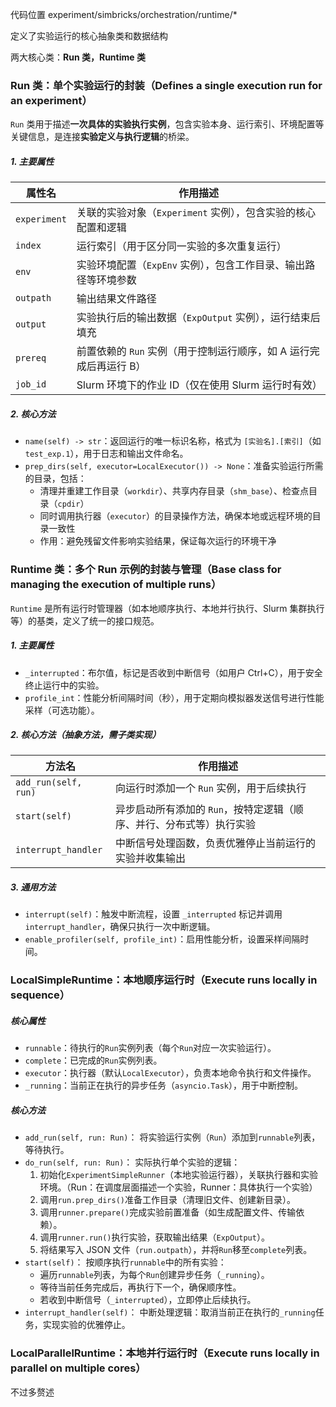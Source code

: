 代码位置 experiment/simbricks/orchestration/runtime/*

定义了实验运行的核心抽象类和数据结构



两大核心类：**Run 类，Runtime 类**



### Run 类：单个实验运行的封装（Defines a single execution run for an experiment）

`Run` 类用于描述**一次具体的实验执行实例**，包含实验本身、运行索引、环境配置等关键信息，是连接**实验定义与执行逻辑**的桥梁。

##### 1. 主要属性

| 属性名       | 作用描述                                                     |
| ------------ | ------------------------------------------------------------ |
| `experiment` | 关联的实验对象（`Experiment` 实例），包含实验的核心配置和逻辑 |
| `index`      | 运行索引（用于区分同一实验的多次重复运行）                   |
| `env`        | 实验环境配置（`ExpEnv` 实例），包含工作目录、输出路径等环境参数 |
| `outpath`    | 输出结果文件路径                                             |
| `output`     | 实验执行后的输出数据（`ExpOutput` 实例），运行结束后填充     |
| `prereq`     | 前置依赖的 `Run` 实例（用于控制运行顺序，如 A 运行完成后再运行 B） |
| `job_id`     | Slurm 环境下的作业 ID（仅在使用 Slurm 运行时有效）           |

##### 2. 核心方法

- `name(self) -> str`：返回运行的唯一标识名称，格式为 `[实验名].[索引]`（如 `test_exp.1`），用于日志和输出文件命名。
- `prep_dirs(self, executor=LocalExecutor()) -> None`：准备实验运行所需的目录，包括：
  - 清理并重建工作目录（`workdir`）、共享内存目录（`shm_base`）、检查点目录（`cpdir`）
  - 同时调用执行器（`executor`）的目录操作方法，确保本地或远程环境的目录一致性
  - 作用：避免残留文件影响实验结果，保证每次运行的环境干净





### Runtime 类：多个 Run 示例的封装与管理（Base class for managing the execution of multiple runs）

`Runtime` 是所有运行时管理器（如本地顺序执行、本地并行执行、Slurm 集群执行等）的基类，定义了统一的接口规范。

##### 1. 主要属性

- `_interrupted`：布尔值，标记是否收到中断信号（如用户 Ctrl+C），用于安全终止运行中的实验。
- `profile_int`：性能分析间隔时间（秒），用于定期向模拟器发送信号进行性能采样（可选功能）。

##### 2. 核心方法（抽象方法，需子类实现）

| 方法名               | 作用描述                                                     |
| -------------------- | ------------------------------------------------------------ |
| `add_run(self, run)` | 向运行时添加一个 `Run` 实例，用于后续执行                    |
| `start(self)`        | 异步启动所有添加的 `Run`，按特定逻辑（顺序、并行、分布式等）执行实验 |
| `interrupt_handler`  | 中断信号处理函数，负责优雅停止当前运行的实验并收集输出       |

##### 3. 通用方法

- `interrupt(self)`：触发中断流程，设置 `_interrupted` 标记并调用 `interrupt_handler`，确保只执行一次中断逻辑。
- `enable_profiler(self, profile_int)`：启用性能分析，设置采样间隔时间。





### LocalSimpleRuntime：本地顺序运行时（Execute runs locally in sequence）

##### 核心属性

- `runnable`：待执行的`Run`实例列表（每个`Run`对应一次实验运行）。
- `complete`：已完成的`Run`实例列表。
- `executor`：执行器（默认`LocalExecutor`），负责本地命令执行和文件操作。
- `_running`：当前正在执行的异步任务（`asyncio.Task`），用于中断控制。

##### 核心方法

- `add_run(self, run: Run)`：
  将实验运行实例（`Run`）添加到`runnable`列表，等待执行。
- `do_run(self, run: Run)`：
  实际执行单个实验的逻辑：
  1. 初始化`ExperimentSimpleRunner`（本地实验运行器），关联执行器和实验环境。（Run：在调度层面描述一个实验，Runner：具体执行一个实验）
  2. 调用`run.prep_dirs()`准备工作目录（清理旧文件、创建新目录）。
  3. 调用`runner.prepare()`完成实验前置准备（如生成配置文件、传输依赖）。
  4. 调用`runner.run()`执行实验，获取输出结果（`ExpOutput`）。
  5. 将结果写入 JSON 文件（`run.outpath`），并将`Run`移至`complete`列表。
- `start(self)`：
  按顺序执行`runnable`中的所有实验：
  - 遍历`runnable`列表，为每个`Run`创建异步任务（`_running`）。
  - 等待当前任务完成后，再执行下一个，确保顺序性。
  - 若收到中断信号（`_interrupted`），立即停止后续执行。
- `interrupt_handler(self)`：
  中断处理逻辑：取消当前正在执行的`_running`任务，实现实验的优雅停止。



### LocalParallelRuntime：本地并行运行时（Execute runs locally in parallel on multiple cores）

不过多赘述
